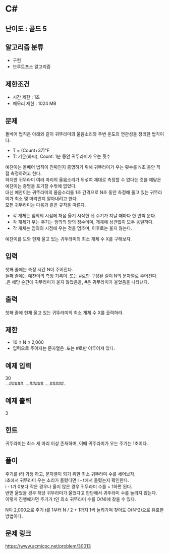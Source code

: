 # C#

## 난이도 : 골드 5

## 알고리즘 분류
  - 구현
  - 브루트포스 알고리즘

## 제한조건
  - 시간 제한 : 1초
  - 메모리 제한 : 1024 MB

## 문제
돌베어 법칙은 아래와 같이 귀뚜라미의 울음소리와 주변 온도의 연관성을 정리한 법칙이다.<br/>

  - T = (Count+37)℉
  - T: 기온(화씨), Count: 1분 동안 귀뚜라미가 우는 횟수

예찬이는 돌베어 법칙이 진짜인지 증명하기 위해 귀뚜라미가 우는 횟수를 N초 동안 직접 측정하려고 한다.<br/>
하지만 귀뚜라미 여러 마리의 울음소리가 뒤섞여 제대로 측정할 수 없다는 것을 깨달은 예찬이는 증명을 포기할 수밖에 없었다.<br/>
대신 예찬이는 귀뚜라미의 울음소리를 1초 간격으로 N초 동안 측정해 울고 있는 귀뚜라미가 최소 몇 마리인지 알아내려고 한다.<br/>
모든 귀뚜라미는 다음과 같은 규칙을 따른다.<br/>

  - 각 개체는 임의의 시점에 처음 울기 시작한 뒤 주기가 지날 때마다 한 번씩 운다.
  - 각 개체가 우는 주기는 임의의 양의 정수이며, 개체에 상관없이 모두 동일하다.
  - 각 개체는 임의의 시점에 우는 것을 멈추며, 이후로는 울지 않는다.

예찬이를 도와 현재 울고 있는 귀뚜라미의 최소 개체 수 X를 구해보자.<br/>


## 입력
첫째 줄에는 측정 시간 N이 주어진다.<br/>
둘째 줄에는 예찬이의 측정 기록이 .또는 #로만 구성된 길이 N의 문자열로 주어진다.<br/>
.은 해당 순간에 귀뚜라미가 울지 않았음을, #은 귀뚜라미가 울었음을 나타낸다.<br/>


## 출력
첫째 줄에 현재 울고 있는 귀뚜라미의 최소 개체 수 X를 출력하라.<br/>


## 제한
  - 10 ≤ N ≤ 2,000
  - 입력으로 주어지는 문자열은 .또는 #로만 이루어져 있다.


## 예제 입력
30<br/>
...#####.....#####.....#####..<br/>


## 예제 출력
3<br/>


## 힌트
귀뚜라미는 최소 세 마리 이상 존재하며, 이때 귀뚜라미가 우는 주기는 1초이다.<br/>


## 풀이
주기를 t라 가정 하고, 문자열이 되기 위한 최소 귀뚜라미 수를 세어보자.<br/>
i초에서 귀뚜라미 우는 소리가 들렸다면 i - t에서 들렸는지 확인한다.<br/>
i - t가 0보다 작은 경우나 울지 않은 경우 귀뚜라미 수를 + 1하면 된다.<br/>
반면 울었을 경우 해당 귀뚜라미가 울었다고 판단해서 귀뚜라미 수를 늘리지 않는다.<br/>
이렇게 진행해가면 주기가 t인 최소 귀뚜라미 수를 O(N)에 찾을 수 있다.<br/>


N이 2,000으로 주기 t를 1부터 N / 2 + 1까지 1씩 늘려가며 찾아도 O(N^2)으로 유효한 방법이다.<br/>


## 문제 링크
https://www.acmicpc.net/problem/30013